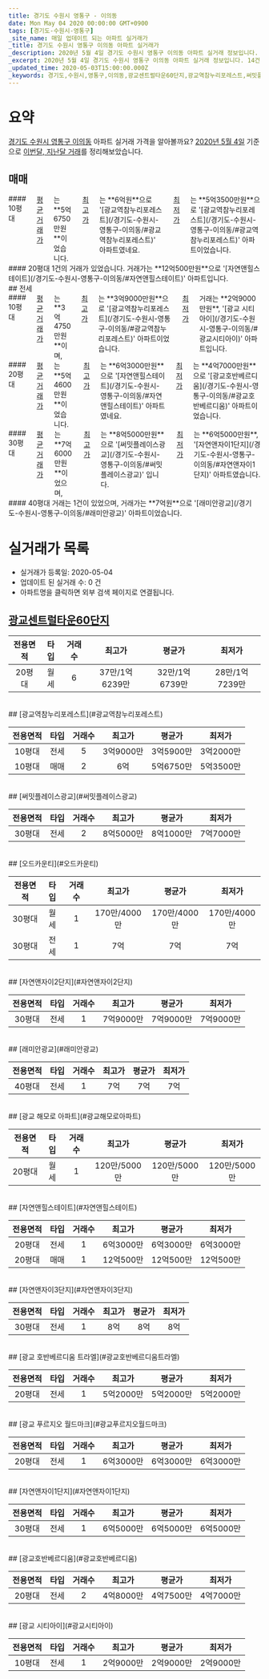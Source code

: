 ```yaml
---
title: 경기도 수원시 영통구 - 이의동
date: Mon May 04 2020 00:00:00 GMT+0900
tags: [경기도-수원시-영통구]
_site_name: 매일 업데이트 되는 아파트 실거래가
_title: 경기도 수원시 영통구 이의동 아파트 실거래가
_description: 2020년 5월 4일 경기도 수원시 영통구 이의동 아파트 실거래 정보입니다. 14건 아파트 정보가 있습니다.
_excerpt: 2020년 5월 4일 경기도 수원시 영통구 이의동 아파트 실거래 정보입니다. 14건 아파트 정보가 있습니다.
_updated_time: 2020-05-03T15:00:00.000Z
_keywords: 경기도,수원시,영통구,이의동,광교센트럴타운60단지,광교역참누리포레스트,써밋플레이스광교,오드카운티,자연앤자이2단지,래미안광교,광교 해모로 아파트,자연앤힐스테이트,자연앤자이3단지,광교 호반베르디움 트라엘,광교 푸르지오 월드마크,자연앤자이1단지,광교호반베르디움,광교 시티아이
---
```





# 요약
<ins>경기도 수원시 영통구 이의동</ins> 아파트 실거래 가격을 알아볼까요? <ins>2020년 5월 4일</ins> 기준으로 <ins>이번달, 지난달 거래</ins>를 정리해보았습니다.

## 매매
<div class="container">
<div class="six columns" markdown="1">
#### 10평대
<ins>평균 거래가</ins>는 **5억6750만원**이었습니다. <ins>최고가</ins>는 **6억원**으로 '[광교역참누리포레스트](/경기도-수원시-영통구-이의동/#광교역참누리포레스트)' 아파트였네요. <ins>최저가</ins>는 **5억3500만원**으로 '[광교역참누리포레스트](/경기도-수원시-영통구-이의동/#광교역참누리포레스트)' 아파트이었습니다.
</div>
<div class="six columns" markdown="1">
#### 20평대
1건의 거래가 있었습니다. 거래가는 **12억500만원**으로 '[자연앤힐스테이트](/경기도-수원시-영통구-이의동/#자연앤힐스테이트)' 아파트입니다.
</div>
</div>
## 전세
<div class="container">
<div class="six columns" markdown="1">
#### 10평대
<ins>평균 거래가</ins>는 **3억4750만원**이며, <ins>최고가</ins>는 **3억9000만원**으로 '[광교역참누리포레스트](/경기도-수원시-영통구-이의동/#광교역참누리포레스트)' 아파트이었습니다. <ins>최저가</ins> 거래는 **2억9000만원**, '[광교 시티아이](/경기도-수원시-영통구-이의동/#광교시티아이)' 아파트입니다.
</div>
<div class="six columns" markdown="1">
#### 20평대
<ins>평균 거래가</ins>는 **5억4600만원**이었습니다. <ins>최고가</ins>는 **6억3000만원**으로 '[자연앤힐스테이트](/경기도-수원시-영통구-이의동/#자연앤힐스테이트)' 아파트였네요. <ins>최저가</ins>는 **4억7000만원**으로 '[광교호반베르디움](/경기도-수원시-영통구-이의동/#광교호반베르디움)' 아파트이었습니다.
</div>
</div>
<div class="container">
<div class="six columns" markdown="1">
#### 30평대
<ins>평균 거래가</ins>는 **7억6000만원**이었으며, <ins>최고가</ins>는 **8억5000만원**으로 '[써밋플레이스광교](/경기도-수원시-영통구-이의동/#써밋플레이스광교)' 입니다. <ins>최저가</ins>는 **6억5000만원**, '[자연앤자이1단지](/경기도-수원시-영통구-이의동/#자연앤자이1단지)' 아파트였습니다.
</div>
<div class="six columns" markdown="1">
#### 40평대
거래는 1건이 있었으며, 거래가는 **7억원**으로 '[래미안광교](/경기도-수원시-영통구-이의동/#래미안광교)' 아파트이었습니다.
</div>
</div>



# 실거래가 목록
- 실거래가 등록일: 2020-05-04
- 업데이트 된 실거래 수: 0 건
- 아파트명을 클릭하면 외부 검색 페이지로 연결됩니다.

## [광교센트럴타운60단지](#광교센트럴타운60단지)

|전용면적|타입|거래수|최고가|평균가|최저가|
|:---:|:---:|:---:|:---:|:---:|:---:|
|20평대|<span class="deal-type-3">월세</span>|6|37만/1억6239만|32만/1억6739만|28만/1억7239만|

<br/>
## [광교역참누리포레스트](#광교역참누리포레스트)

|전용면적|타입|거래수|최고가|평균가|최저가|
|:---:|:---:|:---:|:---:|:---:|:---:|
|10평대|<span class="deal-type-2">전세</span>|5|3억9000만|3억5900만|3억2000만|
|10평대|<span class="deal-type-1">매매</span>|2|6억|5억6750만|5억3500만|

<br/>
## [써밋플레이스광교](#써밋플레이스광교)

|전용면적|타입|거래수|최고가|평균가|최저가|
|:---:|:---:|:---:|:---:|:---:|:---:|
|30평대|<span class="deal-type-2">전세</span>|2|8억5000만|8억1000만|7억7000만|

<br/>
## [오드카운티](#오드카운티)

|전용면적|타입|거래수|최고가|평균가|최저가|
|:---:|:---:|:---:|:---:|:---:|:---:|
|30평대|<span class="deal-type-3">월세</span>|1|170만/4000만|170만/4000만|170만/4000만|
|30평대|<span class="deal-type-2">전세</span>|1|7억|7억|7억|

<br/>
## [자연앤자이2단지](#자연앤자이2단지)

|전용면적|타입|거래수|최고가|평균가|최저가|
|:---:|:---:|:---:|:---:|:---:|:---:|
|30평대|<span class="deal-type-2">전세</span>|1|7억9000만|7억9000만|7억9000만|

<br/>
## [래미안광교](#래미안광교)

|전용면적|타입|거래수|최고가|평균가|최저가|
|:---:|:---:|:---:|:---:|:---:|:---:|
|40평대|<span class="deal-type-2">전세</span>|1|7억|7억|7억|

<br/>
## [광교 해모로 아파트](#광교해모로아파트)

|전용면적|타입|거래수|최고가|평균가|최저가|
|:---:|:---:|:---:|:---:|:---:|:---:|
|20평대|<span class="deal-type-3">월세</span>|1|120만/5000만|120만/5000만|120만/5000만|

<br/>
## [자연앤힐스테이트](#자연앤힐스테이트)

|전용면적|타입|거래수|최고가|평균가|최저가|
|:---:|:---:|:---:|:---:|:---:|:---:|
|20평대|<span class="deal-type-2">전세</span>|1|6억3000만|6억3000만|6억3000만|
|20평대|<span class="deal-type-1">매매</span>|1|12억500만|12억500만|12억500만|

<br/>
## [자연앤자이3단지](#자연앤자이3단지)

|전용면적|타입|거래수|최고가|평균가|최저가|
|:---:|:---:|:---:|:---:|:---:|:---:|
|30평대|<span class="deal-type-2">전세</span>|1|8억|8억|8억|

<br/>
## [광교 호반베르디움 트라엘](#광교호반베르디움트라엘)

|전용면적|타입|거래수|최고가|평균가|최저가|
|:---:|:---:|:---:|:---:|:---:|:---:|
|20평대|<span class="deal-type-2">전세</span>|1|5억2000만|5억2000만|5억2000만|

<br/>
## [광교 푸르지오 월드마크](#광교푸르지오월드마크)

|전용면적|타입|거래수|최고가|평균가|최저가|
|:---:|:---:|:---:|:---:|:---:|:---:|
|20평대|<span class="deal-type-2">전세</span>|1|6억3000만|6억3000만|6억3000만|

<br/>
## [자연앤자이1단지](#자연앤자이1단지)

|전용면적|타입|거래수|최고가|평균가|최저가|
|:---:|:---:|:---:|:---:|:---:|:---:|
|30평대|<span class="deal-type-2">전세</span>|1|6억5000만|6억5000만|6억5000만|

<br/>
## [광교호반베르디움](#광교호반베르디움)

|전용면적|타입|거래수|최고가|평균가|최저가|
|:---:|:---:|:---:|:---:|:---:|:---:|
|20평대|<span class="deal-type-2">전세</span>|2|4억8000만|4억7500만|4억7000만|

<br/>
## [광교 시티아이](#광교시티아이)

|전용면적|타입|거래수|최고가|평균가|최저가|
|:---:|:---:|:---:|:---:|:---:|:---:|
|10평대|<span class="deal-type-2">전세</span>|1|2억9000만|2억9000만|2억9000만|

<br/>



